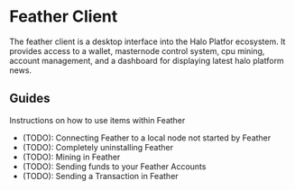 # Feather Client

The feather client is a desktop interface into the Halo Platfor ecosystem. It provides access to a wallet, masternode control system, cpu mining, account management, and a dashboard for displaying latest halo platform news.

## Guides

Instructions on how to use items within Feather

- (TODO): Connecting Feather to a local node not started by Feather
- (TODO): Completely uninstalling Feather
- (TODO): Mining in Feather
- (TODO): Sending funds to your Feather Accounts
- (TODO): Sending a Transaction in Feather
